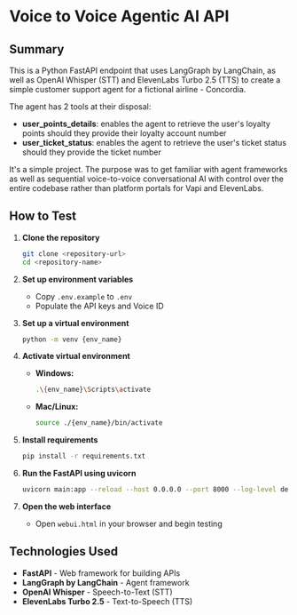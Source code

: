 # Voice to Voice Agentic AI API

## Summary

This is a Python FastAPI endpoint that uses LangGraph by LangChain, as well as OpenAI Whisper (STT) and ElevenLabs Turbo 2.5 (TTS) to create a simple customer support agent for a fictional airline - Concordia.

The agent has 2 tools at their disposal:

- **user_points_details**: enables the agent to retrieve the user's loyalty points should they provide their loyalty account number
- **user_ticket_status**: enables the agent to retrieve the user's ticket status should they provide the ticket number

It's a simple project. The purpose was to get familiar with agent frameworks as well as sequential voice-to-voice conversational AI with control over the entire codebase rather than platform portals for Vapi and ElevenLabs.

## How to Test

1. **Clone the repository**
   ```bash
   git clone <repository-url>
   cd <repository-name>
   ```

2. **Set up environment variables**
   - Copy `.env.example` to `.env`
   - Populate the API keys and Voice ID

3. **Set up a virtual environment**
   ```bash
   python -m venv {env_name}
   ```

4. **Activate virtual environment**
   - **Windows:**
     ```bash
     .\{env_name}\Scripts\activate
     ```
   - **Mac/Linux:**
     ```bash
     source ./{env_name}/bin/activate
     ```

5. **Install requirements**
   ```bash
   pip install -r requirements.txt
   ```

6. **Run the FastAPI using uvicorn**
   ```bash
   uvicorn main:app --reload --host 0.0.0.0 --port 8000 --log-level debug
   ```

7. **Open the web interface**
   - Open `webui.html` in your browser and begin testing

## Technologies Used

- **FastAPI** - Web framework for building APIs
- **LangGraph by LangChain** - Agent framework
- **OpenAI Whisper** - Speech-to-Text (STT)
- **ElevenLabs Turbo 2.5** - Text-to-Speech (TTS)